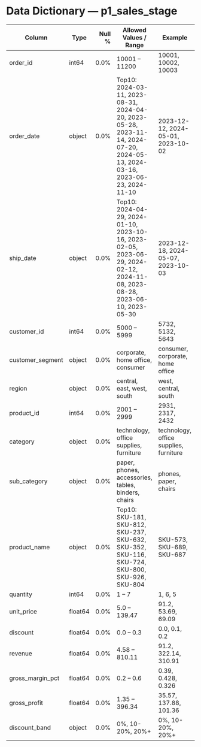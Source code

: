 # Data Dictionary — p1_sales_stage

| Column | Type | Null % | Allowed Values / Range | Example | Notes |
|---|---|---:|---|---|---|
| order_id | int64 | 0.0% | 10001 – 11200 | 10001, 10002, 10003 |  |
| order_date | object | 0.0% | Top10: 2024-03-11, 2023-08-31, 2024-04-20, 2023-05-28, 2023-11-14, 2024-07-20, 2024-05-13, 2024-03-16, 2023-06-23, 2024-11-10 | 2023-12-12, 2024-05-01, 2023-10-02 |  |
| ship_date | object | 0.0% | Top10: 2024-04-29, 2024-01-10, 2023-10-16, 2023-02-05, 2023-06-29, 2024-02-12, 2024-11-08, 2023-08-28, 2023-06-10, 2023-05-30 | 2023-12-18, 2024-05-07, 2023-10-03 |  |
| customer_id | int64 | 0.0% | 5000 – 5999 | 5732, 5132, 5643 |  |
| customer_segment | object | 0.0% | corporate, home office, consumer | consumer, corporate, home office |  |
| region | object | 0.0% | central, east, west, south | west, central, south |  |
| product_id | int64 | 0.0% | 2001 – 2999 | 2931, 2317, 2432 |  |
| category | object | 0.0% | technology, office supplies, furniture | technology, office supplies, furniture |  |
| sub_category | object | 0.0% | paper, phones, accessories, tables, binders, chairs | phones, paper, chairs |  |
| product_name | object | 0.0% | Top10: SKU-181, SKU-812, SKU-237, SKU-632, SKU-352, SKU-116, SKU-724, SKU-800, SKU-926, SKU-804 | SKU-573, SKU-689, SKU-687 |  |
| quantity | int64 | 0.0% | 1 – 7 | 1, 6, 5 |  |
| unit_price | float64 | 0.0% | 5.0 – 139.47 | 91.2, 53.69, 69.09 |  |
| discount | float64 | 0.0% | 0.0 – 0.3 | 0.0, 0.1, 0.2 |  |
| revenue | float64 | 0.0% | 4.58 – 810.11 | 91.2, 322.14, 310.91 |  |
| gross_margin_pct | float64 | 0.0% | 0.2 – 0.6 | 0.39, 0.428, 0.326 |  |
| gross_profit | float64 | 0.0% | 1.35 – 396.34 | 35.57, 137.88, 101.36 |  |
| discount_band | object | 0.0% | 0%, 10-20%, 20%+ | 0%, 10-20%, 20%+ |  |
